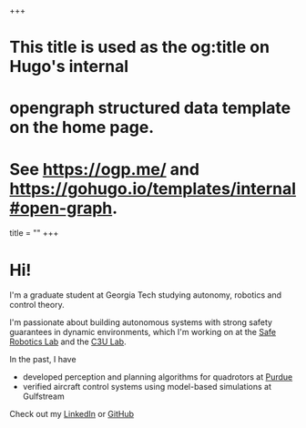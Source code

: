 +++
# This title is used as the og:title on Hugo's internal
# opengraph structured data template on the home page.
# See https://ogp.me/ and https://gohugo.io/templates/internal#open-graph.
title = ""
+++

# Hi!

I'm a graduate student at Georgia Tech studying autonomy, robotics and control theory. 

I'm passionate about building autonomous systems with strong safety guarantees in dynamic environments, which I'm working on at the [Safe Robotics Lab](https://saferoboticslab.me.gatech.edu/) and the [C3U Lab](https://sites.gatech.edu/c3uae/).

In the past, I have
- developed perception and planning algorithms for quadrotors at [Purdue](https://engineering.purdue.edu/PURT)
- verified aircraft control systems using model-based simulations at Gulfstream

Check out my [LinkedIn](https://www.linkedin.com/in/sundharvs/) or  [GitHub](https://github.com/sundharvs)
